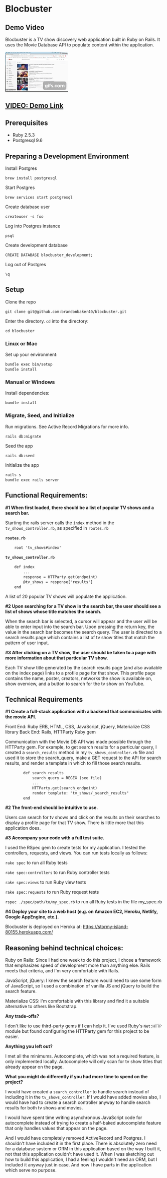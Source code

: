 # Blocbuster

## Demo Video

Blocbuster is a TV show discovery web application built in Ruby on Rails. It uses the Movie Database API to populate content within the application.

![](blocbuster.gif)

## [VIDEO: Demo Link](https://drive.google.com/file/d/1t7_3_wl-AcnubGje0HbKg5C3VW73LbHA/view?usp=sharing)

## Prerequisites

* Ruby 2.5.3
* Postgresql 9.6

## Preparing a Development Environment

Install Postgres

    brew install postgresql

Start Postgres

    brew services start postgresql

Create database user

    createuser -s foo
Log into Postgres instance

	psql

Create development database

	CREATE DATABASE blocbuster_development;

Log out of Postgres

	\q

## Setup

Clone the repo

	git clone git@github.com:brandonbaker40/blocbuster.git

Enter the directory. `cd` into the directory:

	cd blocbuster

### Linux or Mac

Set up your environment:

    bundle exec bin/setup
    bundle install

### Manual or Windows

Install dependencies:

    bundle install

### Migrate, Seed, and Initialize

Run migrations. See Active Record Migrations for more info.

	rails db:migrate
Seed the app

	rails db:seed
Initialize the app

	rails s
    bundle exec rails server

## Functional Requirements:

**#1 When first loaded, there should be a list of popular TV shows and a search bar.**

Starting the rails server calls the `index` method in the `tv_shows_controller.rb`, as specified in `routes.rb`

**`routes.rb`**

        root 'tv_shows#index'

**`tv_shows_controller.rb`**

        def index
            ...
            response = HTTParty.get(endpoint)
            @tv_shows = response["results"]
        end

A list of 20 popular TV shows will populate the application.

**#2 Upon searching for a TV show in the search bar, the user should see a list of shows whose title matches the search.**

When the search bar is selected, a cursor will appear and the user will be able to enter input into the search bar. Upon pressing the return key, the value in the search bar becomes the search query. The user is directed to a search results page which contains a list of tv show titles that match the pattern of user input.

**#3 After clicking on a TV show, the user should be taken to a page with more information about that particular TV show.**

Each TV show title generated by the search results page (and also available on the index page) links to a profile page for that show. This profile page contains the name, poster, creators, networks the show is available on, show overview, and a button to search for the tv show on YouTube.

## Technical Requirements

**#1 Create a full-stack application with a backend that communicates with the movie API.**

Front End: Ruby ERB, HTML, CSS, JavaScript, jQuery, Materialize CSS library
Back End: Rails, HTTParty Ruby gem

Communication with the Movie DB API was made possible through the HTTParty gem. For example, to get search results for a particular query, I created a `search_results` method in my `tv_shows_controller.rb` file and used it to store the search_query, make a GET request to the API for search results, and render a template in which to fill those search results.

            def search_results
                search_query = REGEX (see file)
                ...
                HTTParty.get(search_endpoint)
                render template: "tv_shows/_search_results"
            end

**#2 The front-end should be intuitive to use.**

Users can search for tv shows and click on the results on their searches to display a profile page for that TV show. There is little more that this application does.

**#3 Accompany your code with a full test suite.**

I used the RSpec gem to create tests for my application. I tested the controllers, requests, and views. You can run tests locally as follows:

`rake spec` to run all Ruby tests

`rake spec:controllers` to run Ruby controller tests

`rake spec:views` to run Ruby view tests

`rake spec:requests` to run Ruby request tests

`rspec ./spec/path/to/my_spec.rb` to run all Ruby tests in the file my_spec.rb

**#4 Deploy your site to a web host (e.g. on Amazon EC2, Heroku, Netlify, Google AppEngine, etc.).**

Blocbuster is deployed on  Heroku at: https://stormy-island-80155.herokuapp.com/

## Reasoning behind technical choices:

Ruby on Rails: Since I had one week to do this project, I chose a framework that emphasizes speed of development more than anything else. Rails meets that criteria, and I'm very comfortable with Rails.

JavaScript, jQuery: I knew the search feature would need to use some form of JavaScript, so I used a combination of vanilla JS and jQuery to build the search feature.

Materialize CSS: I'm comfortable with this library and find it a suitable alternative to others like Bootstrap.

**Any trade-offs?**

I don't like to use third-party gems if I can help it. I've used Ruby's `Net:HTTP` module but found configuring the HTTParty gem for this project to be easier.

**Anything you left out?**

I met all the minimums. Autocomplete, which was not a required feature, is only implemented locally. Autocomplete will only scan for tv show titles that already appear on the page.

**What you might do differently if you had more time to spend on the project?**

I would have created a `search_controller` to handle search instead of including it in the `tv_shows_controller`. If I would have added movies also, I would have had to create a search controller anyway to handle search results for both tv shows and movies.

I would have spent time writing asynchronous JavaScript code for autocomplete instead of trying to create a half-baked autocomplete feature that only handles values that appear on the page.

And I would have completely removed ActiveRecord and Postgres. I shouldn't have included it in the first place. There is absolutely zero need for a database system or ORM in this application based on the way I built it, not that this application couldn't have used it. When I was sketching out how to build this application, I had a feeling I wouldn't need an ORM, but I included it anyway just in case. And now I have parts in the application which serve no purpose.
